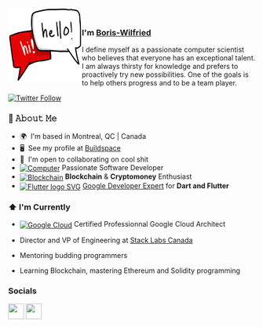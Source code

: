 <!--
**bwnyasse/bwnyasse** is a ✨ _special_ ✨ repository because its `README.md` (this file) appears on your GitHub profile.

Here are some ideas to get you started:

- 🔭 I’m currently working on ...
- 🌱 I’m currently learning ...
- 👯 I’m looking to collaborate on ...
- 🤔 I’m looking for help with ...
- 💬 Ask me about ...
- 📫 How to reach me: ...
- 😄 Pronouns: ...
- ⚡ Fun fact: ...
-->

<img align="left" width="150" height="150" alt="hi" src="hello.png"/>
<br>

### I'm [Boris-Wilfried][homepage]

I define myself as a passionate computer scientist who believes that everyone has an exceptional talent. I am always thirsty for knowledge and prefers to proactively try new possibilities.  One of the goals is to help others progress and to be a team player.

[![Twitter Follow](https://img.shields.io/twitter/follow/bwnyasse?color=%20%2300acee&label=Follow%20me%20on%20Twitter&style=for-the-badge)][twitter] 
### :book: 𝙰𝚋𝚘𝚞𝚝 𝙼𝚎

* 🌍  I'm based in Montreal, QC | Canada
* 🖥️  See my profile at [Buildspace](https://buildspace.so/u/f89ce856-36e8-4029-a14d-04f93ff35a57)
* 🤝  I'm open to collaborating on cool shit
* [<img src="https://www.pngkit.com/png/full/143-1436083_computer-remix-big-image-png-clip-art-computer.png" height="30em" align="center" alt="Computer" title="Computer"/>](https://github.com/bwnyasse/) Passionate Software Developer
* [<img src="https://www.mgscreativa.com/images/stories/virtuemart/product/logo-blockchain6.png" height="30em" align="center" alt="Blockchain" title="Blockchain"/>]() 
 **Blockchain** & **Cryptomoney** Enthusiast 
* [<img src="https://cdn.iconscout.com/icon/free/png-256/flutter-3629369-3032362.png" height="30em" align="center" alt="Flutter logo SVG" title="Flutter logo SVG"/>](https://flutter.dev/) [Google Developer Expert](https://developers.google.com/community/experts/directory) for **Dart and Flutter**  
 


### ⬆ I'm Currently

- [<img src="https://cloud.google.com/_static/cloud/images/social-icon-google-cloud-1200-630.png" height="30em" align="center" alt="Google Cloud" title="Google Cloud"/>](https://cloud.google.com/) Certified Professionnal Google Cloud Architect  
 
- Director and VP of Engineering at [Stack Labs Canada]((https://stack-labs.com))

- Mentoring budding programmers

- Learning Blockchain, mastering Ethereum and Solidity programming

### Socials

<p align="left"> <a href="https://www.github.com/bwnyasse" target="_blank" rel="noreferrer"><img src="https://raw.githubusercontent.com/danielcranney/readme-generator/main/public/icons/socials/github.svg" width="32" height="32" /></a> <a href="https://www.linkedin.com/in/bwnyasse/" target="_blank" rel="noreferrer"><img src="https://raw.githubusercontent.com/danielcranney/readme-generator/main/public/icons/socials/linkedin.svg" width="32" height="32" /></a> </p>

<!--
### Badges

<a href="http://www.github.com/bwnyasse"><img src="https://activity-graph.herokuapp.com/graph?username=bwnyasse&bg_color=1c1917&color=ffffff&line=0891b2&point=ffffff&area_color=1c1917&area=true&hide_border=true&custom_title=GitHub%20Commits%20Graph" alt="GitHub Commits Graph" /></a>

<a href="https://github.com/bwnyasse" align="left"><img src="https://github-readme-stats.vercel.app/api/top-langs/?username=bwnyasse&langs_count=10&title_color=0891b2&text_color=ffffff&icon_color=0891b2&bg_color=1c1917&hide_border=true&locale=en&custom_title=Top%20%Languages" alt="Top Languages" /></a>
-->

<!--
[![Top Languages](https://github-readme-stats.vercel.app/api/top-langs/?username=bwnyasse&layout=compact)][github]-->

[homepage]: https://bwnyasse.net
[twitter]: https://twitter.com/bwnyasse
